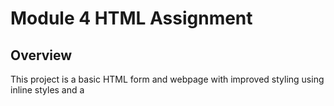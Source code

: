 # Module 4 HTML Assignment

## Overview
This project is a basic HTML form and webpage with improved styling using inline styles and a <style> section. It includes a form, a product table, navigation links, and a content section.

## Key Components

 1. **HTML Form**
- Includes fields for `Name`, `Email`, and `Message`
- A `Submit` button with a styled appearance
- A radio button group asking how the user found the site

 2. **Table of Products**
- Displays product name, price, and available quantity
- Styled with padding and background colors for headers

 3. **Navigation Menu**
- Links to different sections of the page (Home, About, and Contact)
- Styled with inline styles for spacing and hover effects

 4. **Sections**
- Three sections: `Home`, `About`, and `Contact`
- Each section includes a heading and a brief description

5. **Image**
- A placeholder image with rounded corners to enhance appearance

 Visual Enhancements
- **Form Styling**: Background color, padding, rounded borders
- **Input Fields**: Border radius, consistent padding
- **Submit Button**: Background color change on hover
- **Table Styling**: Center alignment, rounded borders, bold headers
- **Navigation Menu**: Inline list, hover effects, spacing improvements

 How to Use
1. Open `index.html` in a web browser.
2. Fill out the form and click "Send".
3. Explore the navigation menu to see different sections.

